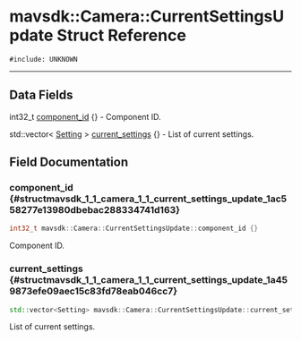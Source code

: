 # mavsdk::Camera::CurrentSettingsUpdate Struct Reference
`#include: UNKNOWN`

----


## Data Fields


int32_t [component_id](#structmavsdk_1_1_camera_1_1_current_settings_update_1ac558277e13980dbebac288334741d163) {} - Component ID.

std::vector< [Setting](structmavsdk_1_1_camera_1_1_setting.md) > [current_settings](#structmavsdk_1_1_camera_1_1_current_settings_update_1a459873efe09aec15c83fd78eab046cc7) {} - List of current settings.


## Field Documentation


### component_id {#structmavsdk_1_1_camera_1_1_current_settings_update_1ac558277e13980dbebac288334741d163}

```cpp
int32_t mavsdk::Camera::CurrentSettingsUpdate::component_id {}
```


Component ID.


### current_settings {#structmavsdk_1_1_camera_1_1_current_settings_update_1a459873efe09aec15c83fd78eab046cc7}

```cpp
std::vector<Setting> mavsdk::Camera::CurrentSettingsUpdate::current_settings {}
```


List of current settings.

